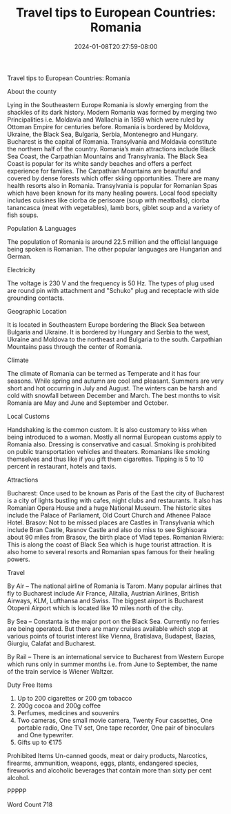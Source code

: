 ﻿---
title: "Travel tips to European Countries: Romania"
date: 2024-01-08T20:27:59-08:00
description: "Travel Tips To European Countries Tips for Web Success"
featured_image: "/images/Travel Tips To European Countries.jpg"
tags: ["Travel Tips To European Countries"]
---

Travel tips to European Countries: Romania

About the county

Lying in the Southeastern Europe Romania is slowly emerging from the shackles of its dark history. Modern Romania was formed by merging two Principalities i.e. Moldavia and Wallachia in 1859 which were ruled by Ottoman Empire for centuries before. Romania is bordered by Moldova, Ukraine, the Black Sea, Bulgaria, Serbia, Montenegro and Hungary. Bucharest is the capital of Romania. Transylvania and Moldavia constitute the northern half of the country. Romania’s main attractions include Black Sea Coast, the Carpathian Mountains and Transylvania. The Black Sea Coast is popular for its white sandy beaches and offers a perfect experience for families. The Carpathian Mountains are beautiful and covered by dense forests which offer skiing opportunities. There are many health resorts also in Romania. Transylvania is popular for Romanian Spas which have been known for its many healing powers. Local food specialty includes cuisines like ciorba de perisoare (soup with meatballs), ciorba tanancasca (meat with vegetables), lamb bors, giblet soup and a variety of fish soups.

Population & Languages

The population of Romania is around 22.5 million and the official language being spoken is Romanian. The other popular languages are Hungarian and German.

Electricity

The voltage is 230 V and the frequency is 50 Hz. The types of plug used are round pin with attachment and "Schuko" plug and receptacle with side grounding contacts.

Geographic Location

It is located in Southeastern Europe bordering the Black Sea between Bulgaria and Ukraine. It is bordered by Hungary and Serbia to the west, Ukraine and Moldova to the northeast and Bulgaria to the south. Carpathian Mountains pass through the center of Romania.

Climate

The climate of Romania can be termed as Temperate and it has four seasons. While spring and autumn are cool and pleasant. Summers are very short and hot occurring in July and August. The winters can be harsh and cold with snowfall between December and March. The best months to visit Romania are May and June and September and October.

Local Customs

Handshaking is the common custom. It is also customary to kiss when being introduced to a woman. Mostly all normal European customs apply to Romania also. Dressing is conservative and casual. Smoking is prohibited on public transportation vehicles and theaters. Romanians like smoking themselves and thus like if you gift them cigarettes. Tipping is 5 to 10 percent in restaurant, hotels and taxis.

Attractions

Bucharest: Once used to be known as Paris of the East the city of Bucharest is a city of lights bustling with cafes, night clubs and restaurants. It also has Romanian Opera House and a huge National Museum. The historic sites include the Palace of Parliament, Old Court Church and Athenee Palace Hotel.
Brasov: Not to be missed places are Castles in Transylvania which include Bran Castle, Rasnov Castle and also do miss to see Sighisoara about 90 miles from Brasov, the birth place of Vlad tepes.
Romanian Riviera: This is along the coast of Black Sea which is huge tourist attraction. It is also home to several resorts and Romanian spas famous for their healing powers. 

Travel

By Air – The national airline of Romania is Tarom. Many popular airlines that fly to Bucharest include Air France, Alitalia, Austrian Airlines, British Airways, KLM, Lufthansa and Swiss. The biggest airport is Bucharest Otopeni Airport which is located like 10 miles north of the city.

By Sea – Constanta is the major port on the Black Sea. Currently no ferries are being operated. But there are many cruises available which stop at various points of tourist interest like Vienna, Bratislava, Budapest, Bazias, Giurgiu, Calafat and Bucharest. 

By Rail – There is an international service to Bucharest from Western Europe which runs only in summer months i.e. from June to September, the name of the train service is Wiener Waltzer.

Duty Free Items
1. Up to 200 cigarettes or 200 gm tobacco
2. 200g cocoa and 200g coffee
3. Perfumes, medicines and souvenirs
4. Two cameras, One small movie camera, Twenty Four cassettes, One portable radio, One TV set, One tape recorder, One pair of binoculars and One typewriter.
5. Gifts up to €175

Prohibited Items
Un-canned goods, meat or dairy products, Narcotics, firearms, ammunition, weapons, eggs, plants, endangered species, fireworks and alcoholic beverages that contain more than sixty per cent alcohol.

PPPPP

Word Count 718

